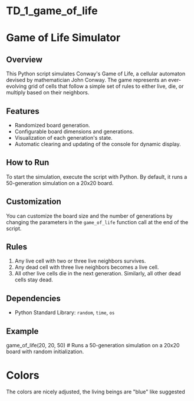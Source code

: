 # TD_1_game_of_life

# Game of Life Simulator

## Overview
This Python script simulates Conway's Game of Life, a cellular automaton devised by mathematician John Conway. The game represents an ever-evolving grid of cells that follow a simple set of rules to either live, die, or multiply based on their neighbors.

## Features
- Randomized board generation.
- Configurable board dimensions and generations.
- Visualization of each generation's state.
- Automatic clearing and updating of the console for dynamic display.

## How to Run
To start the simulation, execute the script with Python. By default, it runs a 50-generation simulation on a 20x20 board.

## Customization
You can customize the board size and the number of generations by changing the parameters in the `game_of_life` function call at the end of the script.

## Rules
1. Any live cell with two or three live neighbors survives.
2. Any dead cell with three live neighbors becomes a live cell.
3. All other live cells die in the next generation. Similarly, all other dead cells stay dead.

## Dependencies
- Python Standard Library: `random`, `time`, `os`

## Example
game_of_life(20, 20, 50) # Runs a 50-generation simulation on a 20x20 board with random initialization.

# Colors
The colors are nicely adjusted, the living beings are "blue" like suggested